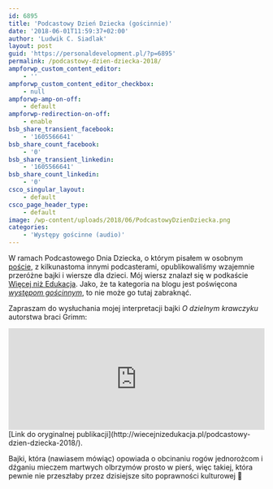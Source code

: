 ```yaml
---
id: 6895
title: 'Podcastowy Dzień Dziecka (gościnnie)'
date: '2018-06-01T11:59:37+02:00'
author: 'Ludwik C. Siadlak'
layout: post
guid: 'https://personaldevelopment.pl/?p=6895'
permalink: /podcastowy-dzien-dziecka-2018/
ampforwp_custom_content_editor:
    - ''
ampforwp_custom_content_editor_checkbox:
    - null
ampforwp-amp-on-off:
    - default
ampforwp-redirection-on-off:
    - enable
bsb_share_transient_facebook:
    - '1605566641'
bsb_share_count_facebook:
    - '0'
bsb_share_transient_linkedin:
    - '1605566641'
bsb_share_count_linkedin:
    - '0'
csco_singular_layout:
    - default
csco_page_header_type:
    - default
image: /wp-content/uploads/2018/06/PodcastowyDzienDziecka.png
categories:
    - 'Występy gościnne (audio)'
---
```


W ramach Podcastowego Dnia Dziecka, o którym pisałem w osobnym [poście](https://personaldevelopment.pl/podcastowy-dzien-dziecka/), z kilkunastoma innymi podcasterami, opublikowaliśmy wzajemnie przeróżne bajki i wiersze dla dzieci. Mój wiersz znalazł się w podkaście [Więcej niż Edukacja](http://wiecejnizedukacja.pl). Jako, że ta kategoria na blogu jest poświęcona [*występom gościnnym*](https://personaldevelopment.pl/category/posty-goscinne/media-audio/), to nie może go tutaj zabraknąć.

Zapraszam do wysłuchania mojej interpretacji bajki *O dzielnym krawczyku* autorstwa braci Grimm:

<iframe frameborder="0" height="200px" loading="lazy" src="https://widget.spreaker.com/player?episode_id=14940793&theme=light&playlist=false&playlist-continuous=false&autoplay=false&live-autoplay=false&chapters-image=true&hide-logo=false&hide-likes=false&hide-comments=false&hide-sharing=false" width="100%"></iframe>  
[Link do oryginalnej publikacji](http://wiecejnizedukacja.pl/podcastowy-dzien-dziecka-2018/).

Bajki, która (nawiasem mówiąc) opowiada o obcinaniu rogów jednorożcom i dźganiu mieczem martwych olbrzymów prosto w pierś, więc takiej, która pewnie nie przeszłaby przez dzisiejsze sito poprawności kulturowej 🙂